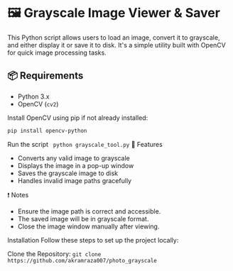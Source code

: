 # 🖼️ Grayscale Image Viewer & Saver

This Python script allows users to load an image, convert it to grayscale, and either display it or save it to disk. It's a simple utility built with OpenCV for quick image processing tasks.

## 📦 Requirements

- Python 3.x
- OpenCV (`cv2`)

Install OpenCV using pip if not already installed:

```bash
pip install opencv-python
```
Run the script
``` python grayscale_tool.py```
🧠 Features
- Converts any valid image to grayscale
- Displays the image in a pop-up window
- Saves the grayscale image to disk
- Handles invalid image paths gracefully

❗ Notes
- Ensure the image path is correct and accessible.
- The saved image will be in grayscale format.
- Close the image window manually after viewing.


Installation
Follow these steps to set up the project locally:

Clone the Repository:
```git clone https://github.com/akramraza007/photo_grayscale```

